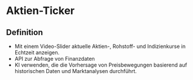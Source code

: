 # Aktien-Ticker

## Definition
- Mit einem Video-Slider aktuelle Aktien-, Rohstoff- und Indizienkurse in Echtzeit anzeigen.
- API zur Abfrage von Finanzdaten
- KI verwenden, die die Vorhersage von Preisbewegungen basierend auf historischen Daten und Marktanalysen durchführt.